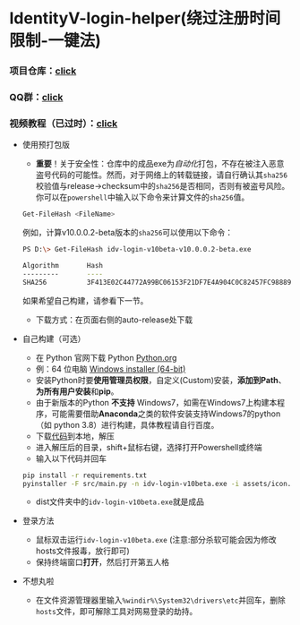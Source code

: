 # IdentityV-login-helper(绕过注册时间限制-一键法)

### 项目仓库：[click](https://github.com/Alexander-Porter/idv-login)
### QQ群：[click](https://www.bilibili.com/opus/920131433914171416)
### 视频教程（已过时）：[click](https://www.bilibili.com/video/BV1qM4m1Q7i8)

* 使用预打包版
    * **重要**！关于安全性：仓库中的成品exe为*自动化*打包，不存在被注入恶意盗号代码的可能性。然而，对于网络上的转载链接，请自行确认其`sha256`校验值与release->checksum中的`sha256`是否相同，否则有被盗号风险。你可以在`powershell`中输入以下命令来计算文件的`sha256`值。
    ```bash
    Get-FileHash <FileName>
    ```
    例如，计算v10.0.0.2-beta版本的`sha256`可以使用以下命令：
    ```bash
    PS D:\> Get-FileHash idv-login-v10beta-v10.0.0.2-beta.exe

    Algorithm       Hash
    ---------       ----
    SHA256          3F413E02C44772A99BC06153F21DF7E4A904C0C82457FC988890994DB88368BF
    ```
    如果希望自己构建，请参看下一节。
    * 下载方式：在页面右侧的auto-release处下载
* 自己构建（可选）
    * 在 Python 官网下载 Python [Python.org](https://www.python.org/downloads/release/python-3123/)
    * 例：64 位电脑 [Windows installer (64-bit)](https://www.python.org/ftp/python/3.12.3/python-3.12.3-amd64.exe)
    * 安装Python时要**使用管理员权限**，自定义(Custom)安装，**添加到Path**、**为所有用户安装**和**pip**。
    * 由于新版本的Python **不支持** Windows7，如需在Windows7上构建本程序，可能需要借助**Anaconda**之类的软件安装支持Windows7的python（如 python 3.8）进行构建，具体教程请自行百度。
    * 下载[代码](https://github.com/Alexander-Porter/idv-login/archive/refs/heads/one-key.zip)到本地，解压
    * 进入解压后的目录，shift+鼠标右键，选择打开Powershell或终端
    * 输入以下代码并回车
    ```bash
    pip install -r requirements.txt
    pyinstaller -F src/main.py -n idv-login-v10beta.exe -i assets/icon.ico --version-file assets/version.txt --uac-admin
    ```
    * dist文件夹中的`idv-login-v10beta.exe`就是成品


* 登录方法
    * 鼠标双击运行`idv-login-v10beta.exe` (注意:部分杀软可能会因为修改hosts文件报毒，放行即可)
    * 保持终端窗口**打开**，然后打开第五人格

* 不想丸啦
    * 在文件资源管理器里输入`%windir%\System32\drivers\etc`并回车，删除`hosts`文件，即可解除工具对网易登录的劫持。